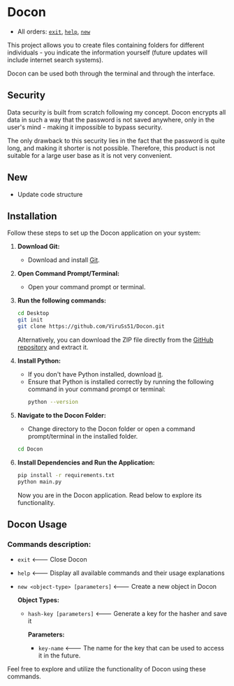 # Docon

- All orders: [`exit`](#exit), [`help`](#help), [`new`](#new)

This project allows you to create files containing folders for different individuals - you indicate the information yourself (future updates will include internet search systems).

Docon can be used both through the terminal and through the interface.

## Security

Data security is built from scratch following my concept. Docon encrypts all data in such a way that the password is not saved anywhere, only in the user's mind - making it impossible to bypass security.

The only drawback to this security lies in the fact that the password is quite long, and making it shorter is not possible. Therefore, this product is not suitable for a large user base as it is not very convenient.

## New

- Update code structure

## Installation

Follow these steps to set up the Docon application on your system:

1. **Download Git:**
    - Download and install [Git](https://git-scm.com/downloads).

2. **Open Command Prompt/Terminal:**
    - Open your command prompt or terminal.

3. **Run the following commands:**
    ```bash
    cd Desktop
    git init
    git clone https://github.com/ViruSs51/Docon.git
    ```

    Alternatively, you can download the ZIP file directly from the [GitHub repository](https://github.com/ViruSs51/Docon) and extract it.

4. **Install Python:**
    - If you don't have Python installed, download [it](https://www.python.org/).
    - Ensure that Python is installed correctly by running the following command in your command prompt or terminal:
        ```bash
        python --version
        ```

5. **Navigate to the Docon Folder:**
    - Change directory to the Docon folder or open a command prompt/terminal in the installed folder.

    ```bash
    cd Docon
    ```

6. **Install Dependencies and Run the Application:**
    ```bash
    pip install -r requirements.txt
    python main.py
    ```

    Now you are in the Docon application. Read below to explore its functionality.

## Docon Usage

### Commands description:
- <a name="exit"></a>`exit` <--- Close Docon
- <a name="help"></a>`help` <--- Display all available commands and their usage explanations
- <a name="new"></a>`new <object-type> [parameters]` <--- Create a new object in Docon

    **Object Types:**
    - `hash-key [parameters]` <--- Generate a key for the hasher and save it

        **Parameters:**    
        - `key-name` <--- The name for the key that can be used to access it in the future.

Feel free to explore and utilize the functionality of Docon using these commands.
